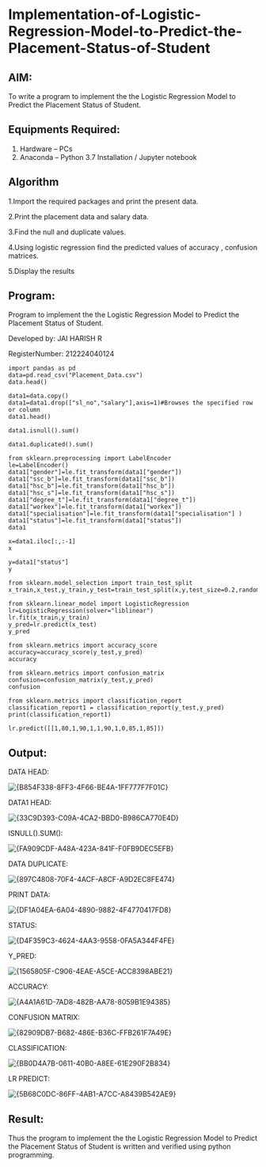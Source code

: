 # Implementation-of-Logistic-Regression-Model-to-Predict-the-Placement-Status-of-Student

## AIM:
To write a program to implement the the Logistic Regression Model to Predict the Placement Status of Student.

## Equipments Required:
1. Hardware – PCs
2. Anaconda – Python 3.7 Installation / Jupyter notebook

## Algorithm
1.Import the required packages and print the present data.

2.Print the placement data and salary data.

3.Find the null and duplicate values.

4.Using logistic regression find the predicted values of accuracy , confusion matrices.

5.Display the results

## Program:

Program to implement the the Logistic Regression Model to Predict the Placement Status of Student.

Developed by: JAI HARISH R

RegisterNumber:  212224040124

```
import pandas as pd
data=pd.read_csv("Placement_Data.csv")
data.head()

data1=data.copy()
data1=data1.drop(["sl_no","salary"],axis=1)#Browses the specified row or column
data1.head()

data1.isnull().sum()

data1.duplicated().sum()

from sklearn.preprocessing import LabelEncoder
le=LabelEncoder()
data1["gender"]=le.fit_transform(data1["gender"])
data1["ssc_b"]=le.fit_transform(data1["ssc_b"])
data1["hsc_b"]=le.fit_transform(data1["hsc_b"])
data1["hsc_s"]=le.fit_transform(data1["hsc_s"])
data1["degree_t"]=le.fit_transform(data1["degree_t"])
data1["workex"]=le.fit_transform(data1["workex"])
data1["specialisation"]=le.fit_transform(data1["specialisation"] )     
data1["status"]=le.fit_transform(data1["status"])       
data1

x=data1.iloc[:,:-1]
x

y=data1["status"]
y

from sklearn.model_selection import train_test_split
x_train,x_test,y_train,y_test=train_test_split(x,y,test_size=0.2,random_state=0)

from sklearn.linear_model import LogisticRegression
lr=LogisticRegression(solver="liblinear")
lr.fit(x_train,y_train)
y_pred=lr.predict(x_test)
y_pred

from sklearn.metrics import accuracy_score
accuracy=accuracy_score(y_test,y_pred)
accuracy

from sklearn.metrics import confusion_matrix
confusion=confusion_matrix(y_test,y_pred)
confusion

from sklearn.metrics import classification_report
classification_report1 = classification_report(y_test,y_pred)
print(classification_report1)

lr.predict([[1,80,1,90,1,1,90,1,0,85,1,85]])
```

## Output:
DATA HEAD:

![{B854F338-8FF3-4F66-BE4A-1FF777F7F01C}](https://github.com/user-attachments/assets/553122f9-1ab7-4cf6-b6a1-6cf45e073090)

DATA1 HEAD:

![{33C9D393-C09A-4CA2-BBD0-B986CA770E4D}](https://github.com/user-attachments/assets/4ccd1092-b82a-4e2c-8df6-52c52e53f685)

ISNULL().SUM():

![{FA909CDF-A48A-423A-841F-F0FB9DEC5EFB}](https://github.com/user-attachments/assets/6bc3f8a6-9ced-45fa-8fcd-aea7ad486bf6)

DATA DUPLICATE:

![{897C4808-70F4-4ACF-A8CF-A9D2EC8FE474}](https://github.com/user-attachments/assets/88165dc9-2ad8-48f5-ba01-5eb5edec0217)

PRINT DATA:

![{DF1A04EA-6A04-4890-9882-4F4770417FD8}](https://github.com/user-attachments/assets/d3f8800b-d675-427a-9225-142bd233015d)

STATUS:

![{D4F359C3-4624-4AA3-9558-0FA5A344F4FE}](https://github.com/user-attachments/assets/38eac62b-f3a4-4b88-a5a9-3bb8ddb25b29)

Y_PRED:

![{1565805F-C906-4EAE-A5CE-ACC8398ABE21}](https://github.com/user-attachments/assets/76e270ad-9053-43e7-beac-54b62d1c6e09)

ACCURACY:

![{A4A1A61D-7AD8-482B-AA78-8059B1E94385}](https://github.com/user-attachments/assets/06876911-9e62-4bdf-85ef-356783a85523)

CONFUSION MATRIX:

![{82909DB7-B682-486E-B36C-FFB261F7A49E}](https://github.com/user-attachments/assets/6d77c855-3da3-4790-8e4d-5ebbd07806c1)

CLASSIFICATION:

![{BB0D4A7B-0611-40B0-A8EE-61E290F2B834}](https://github.com/user-attachments/assets/5b2fa0f8-dd54-42dc-93c5-1e16660c8435)

LR PREDICT:

![{5B68C0DC-86FF-4AB1-A7CC-A8439B542AE9}](https://github.com/user-attachments/assets/56c26aaa-6837-4d55-b97d-8b421289c906)



## Result:
Thus the program to implement the the Logistic Regression Model to Predict the Placement Status of Student is written and verified using python programming.
